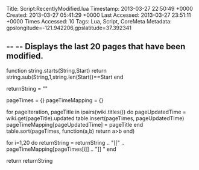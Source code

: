 Title: Script:RecentlyModified.lua
Timestamp: 2013-03-27 22:50:49 +0000
Created: 2013-03-27 05:41:29 +0000
Last Accessed: 2013-03-27 23:51:11 +0000
Times Accessed: 10
Tags: Lua, Script, CoreMeta
Metadata: gpslongitude=-121.942206,gpslatitude=37.392341

--
-- Displays the last 20 pages that have been modified.
--

function string.starts(String,Start)
   return string.sub(String,1,string.len(Start))==Start
end

returnString = ""

pageTimes = {}
pageTimeMapping = {}

for pageIteration, pageTitle in ipairs(wiki.titles()) do
	pageUpdatedTime = wiki.get(pageTitle).updated
	table.insert(pageTimes, pageUpdatedTime)
	pageTimeMapping[pageUpdatedTime] = pageTitle
end
table.sort(pageTimes, function(a,b) return a>b end)

for i=1,20 do
	returnString = returnString .. "[[" .. pageTimeMapping[pageTimes[i]] .. "]] "
end

return returnString
